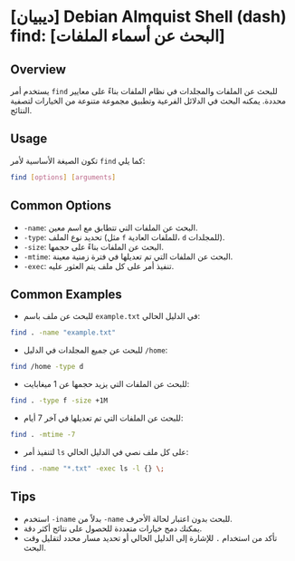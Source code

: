 # [ديبيان] Debian Almquist Shell (dash) find: [البحث عن أسماء الملفات]

## Overview
يستخدم أمر `find` للبحث عن الملفات والمجلدات في نظام الملفات بناءً على معايير محددة. يمكنه البحث في الدلائل الفرعية وتطبيق مجموعة متنوعة من الخيارات لتصفية النتائج.

## Usage
تكون الصيغة الأساسية لأمر `find` كما يلي:

```bash
find [options] [arguments]
```

## Common Options
- `-name`: البحث عن الملفات التي تتطابق مع اسم معين.
- `-type`: تحديد نوع الملف (مثل `f` للملفات العادية، `d` للمجلدات).
- `-size`: البحث عن الملفات بناءً على حجمها.
- `-mtime`: البحث عن الملفات التي تم تعديلها في فترة زمنية معينة.
- `-exec`: تنفيذ أمر على كل ملف يتم العثور عليه.

## Common Examples
- للبحث عن ملف باسم `example.txt` في الدليل الحالي:
```bash
find . -name "example.txt"
```

- للبحث عن جميع المجلدات في الدليل `/home`:
```bash
find /home -type d
```

- للبحث عن الملفات التي يزيد حجمها عن 1 ميغابايت:
```bash
find . -type f -size +1M
```

- للبحث عن الملفات التي تم تعديلها في آخر 7 أيام:
```bash
find . -mtime -7
```

- لتنفيذ أمر `ls` على كل ملف نصي في الدليل الحالي:
```bash
find . -name "*.txt" -exec ls -l {} \;
```

## Tips
- استخدم `-iname` بدلاً من `-name` للبحث بدون اعتبار لحالة الأحرف.
- يمكنك دمج خيارات متعددة للحصول على نتائج أكثر دقة.
- تأكد من استخدام `.` للإشارة إلى الدليل الحالي أو تحديد مسار محدد لتقليل وقت البحث.